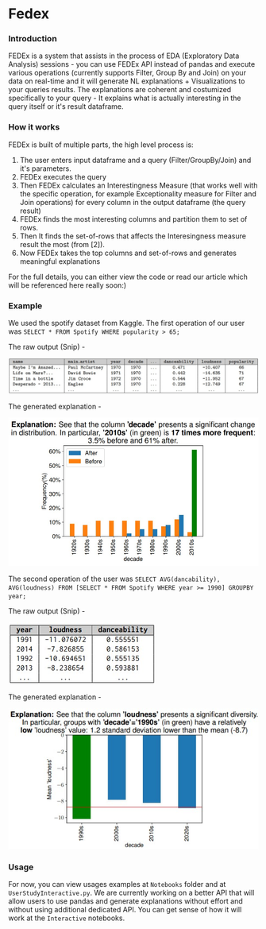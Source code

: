 
# Fedex
### Introduction
FEDEx is a system that assists in the process of EDA (Exploratory Data Analysis) sessions - you can use FEDEx API instead of pandas and execute various operations (currently supports Filter, Group By and Join) on your data on real-time and it will generate NL explanations + Visualizations to your queries results. The explanations are coherent and costumized specifically to your query - It explains what is actually interesting in the query itself or it's result dataframe. 

### How it works
FEDEx is built of multiple parts, the high level process is:

1. The user enters input dataframe and a query (Filter/GroupBy/Join) and it's parameters. 
2. FEDEx executes the query
3. Then FEDEx calculates an Interestingness Measure (that works well with the specific operation, for example Exceptionality measure for Filter and Join operations) for every column in the output dataframe (the query result)
4. FEDEx finds the most interesting columns and partition them to set of rows.
5. Then It finds the set-of-rows that affects the Interesingness measure result the most (from [2]).
6. Now FEDEx takes the top columns and set-of-rows and generates  meaningful explanations

For the full details, you can either view the code or read our article which will be referenced here really soon:)

### Example
We used the spotify dataset from Kaggle.
The first operation of our user was `SELECT * FROM Spotify WHERE popularity > 65;`

The raw output (Snip) -

![Filter output](Images/filter_result.jpg)

The generated explanation -

![Filter explanation](Images/filter_explanation.jpg)

The second operation of the user was `SELECT AVG(dancability), AVG(loudness) FROM [SELECT * FROM Spotify WHERE year >= 1990] GROUPBY year;`

The raw output (Snip) -

![GroupBy output](Images/groupby_result.jpg)

The generated explanation -

![GroupBy explanation](Images/groupby_explanation.jpg)

### Usage
For now, you can view usages examples at `Notebooks` folder and at `UserStudyInteractive.py`.  We are currently working on a better API that will allow users to use pandas and generate explanations without effort and without using additional dedicated API. You can get sense of how it will work at the `Interactive` notebooks.
